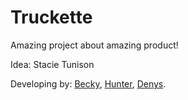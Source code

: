 # Truckette

Amazing project about amazing product!

Idea: Stacie Tunison

Developing by: [Becky](https://github.com/becky-b), [Hunter](https://github.com/Hone648), [Denys](https://github.com/oggyman).